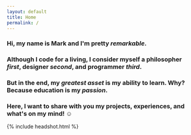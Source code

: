 ```yaml
---
layout: default
title: Home
permalink: /
---
```


<div class="container" id="content">
  <h3><span>Hi, my name is Mark and I'm pretty <em><strong>remarkable</strong></em>.</span></h3>
  <h3><span>Although I code for a living, I consider myself a <strong>philosopher</strong> <em>first</em>, <strong>designer</strong> <em>second</em>, and <strong>programmer</strong> <em>third</em>.</span></h3>
  <h3><span>But in the end, my <em>greatest asset</em> is my ability to <strong>learn</strong>. Why? Because <strong>education</strong> is my <em>passion</em>.</span></h3>
  <h3><span>Here, I want to share with you my projects, experiences, and what's on my mind! &#9786;</span></h3>
</div>

<script src="//remarkablemark.org/VisualNarrator.js/VisualNarrator.js"></script>
<script>
  (function() {
    var container = document.getElementById('content');
    container.innerHTML = '';
    var message = (
      "<h3><span>Hi, my name is Mark and I'm pretty <em><strong>remarkable</strong></em>.</span></h3><delay>100</delay>" +
      "<h3><span>Although I code for a living, I consider myself a <strong>philosopher</strong> <em>first</em>,<delay>200</delay> <strong>designer</strong> <em>second</em>,<delay>200</delay> and <strong>programmer</strong> <em>third</em>.</span></h3><delay>100</delay>" +
      "<h3><span>But in the end,<delay>100</delay> my <em>greatest asset</em> is my ability to <strong>learn</strong>. <delay>200</delay>Why?<delay>200</delay> Because <strong>education</strong> is my <em>passion</em>.</span></h3><delay>100</delay>" +
      "<h3><span>Here, I want to share with you my projects, experiences, and what's on my mind! &#9786;</span></h3>"
    );
    window.visualNarrator({ message: message, container: container });
  })();
</script>

{% include headshot.html %}
